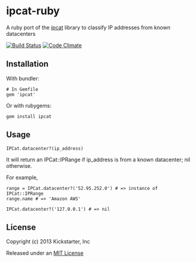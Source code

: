 # ipcat-ruby

A ruby port of the [ipcat](https://github.com/client9/ipcat) library to classify IP addresses from known datacenters

[![Build Status](https://travis-ci.org/kickstarter/ipcat-ruby.png?branch=master)](https://travis-ci.org/kickstarter/ipcat-ruby)
[![Code Climate](https://codeclimate.com/badge.png)](https://codeclimate.com/github/kickstarter/ipcat-ruby)

## Installation

With bundler:

    # In Gemfile
    gem 'ipcat'

Or with rubygems:

    gem install ipcat

## Usage

    IPCat.datacenter?(ip_address)

It will return an IPCat::IPRange if ip_address is from a known datacenter; nil otherwise.

For example,

    range = IPCat.datacenter?('52.95.252.0') # => instance of IPCat::IPRange
    range.name # => 'Amazon AWS'

    IPCat.datacenter?('127.0.0.1') # => nil

## License

Copyright (c) 2013 Kickstarter, Inc

Released under an [MIT License](http://opensource.org/licenses/MIT)
